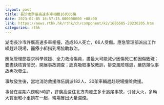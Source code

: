 ```yaml
---
layout: post
title: 長沙市許廣高速多車相撞16死66傷
date: 2023-02-05 16:57:15.000000000 +08:00
link: https://news.rthk.hk/rthk/ch/component/k2/1686585-20230205.htm
categories: rthk
---
```


湖南長沙市許廣高速多車相撞，造成16人死亡，66人受傷。應急管理部派出工作組趕赴現場，醫療小組指到場協助救治。

應急管理部要求科學救援、全力救治傷員，盡最大可能減少因傷死亡和因傷致殘；要盡快核實情況，開展事故調查；認真吸取事故教訓，排查風險隱患，嚴防類似事故再次發生。

事故發生後，當地消防救援隊伍調派182人、30架車輛趕赴現場搶險救援。

事發在星期六傍晚5時許，許廣高速往北方向發生多車追尾事故，引發大火，多輛大貨車和小車擠在一起，現場冒出大量濃煙。

